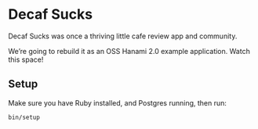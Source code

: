 # Decaf Sucks

Decaf Sucks was once a thriving little cafe review app and community.

We’re going to rebuild it as an OSS Hanami 2.0 example application. Watch this space!

## Setup

Make sure you have Ruby installed, and Postgres running, then run:

```
bin/setup
```
